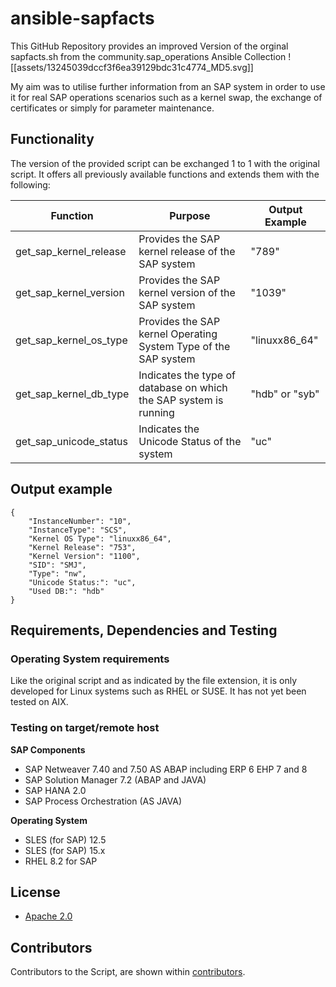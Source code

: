 # ansible-sapfacts

This GitHub Repository provides an improved Version of the orginal sapfacts.sh from the community.sap_operations Ansible Collection ![[assets/13245039dccf3f6ea39129bdc31c4774_MD5.svg]]
  
My aim was to utilise further information from an SAP system in order to use it for real SAP operations scenarios such as a kernel swap, the exchange of certificates or simply for parameter maintenance.

## Functionality

The version of the provided script can be exchanged 1 to 1 with the original script. It offers all previously available functions and extends them with the following:  

| Function               | Purpose                                                           | Output Example |
| ---------------------- | ----------------------------------------------------------------- | -------------- |
| get_sap_kernel_release | Provides the SAP kernel release of the SAP system                 | "789"          |
| get_sap_kernel_version | Provides the SAP kernel version of the SAP system                 | "1039"         |
| get_sap_kernel_os_type | Provides the SAP kernel Operating System Type of the SAP system   | "linuxx86_64"  |
| get_sap_kernel_db_type | Indicates the type of database on which the SAP system is running | "hdb" or "syb" |
| get_sap_unicode_status                       | Indicates the Unicode Status of the system                                                                  |  "uc"              |

## Output example

```
{
    "InstanceNumber": "10",
    "InstanceType": "SCS",
    "Kernel OS Type": "linuxx86_64",
    "Kernel Release": "753",
    "Kernel Version": "1100",
    "SID": "SMJ",
    "Type": "nw",
    "Unicode Status:": "uc",
    "Used DB:": "hdb"
}
```

## Requirements, Dependencies and Testing

### Operating System requirements

Like the original script and as indicated by the file extension, it is only developed for Linux systems such as RHEL or SUSE. It has not yet been tested on AIX.
### Testing on target/remote host

**SAP Components**

- SAP Netweaver 7.40 and 7.50 AS ABAP including ERP 6 EHP 7 and 8
- SAP Solution Manager 7.2 (ABAP and JAVA)
- SAP HANA 2.0
- SAP Process Orchestration (AS JAVA)

**Operating System**

- SLES (for SAP) 12.5
- SLES (for SAP) 15.x
- RHEL 8.2 for SAP

## License

- [Apache 2.0](./LICENSE)
## Contributors

Contributors to the Script, are shown within [contributors](.CONTRIBUTORS.md).